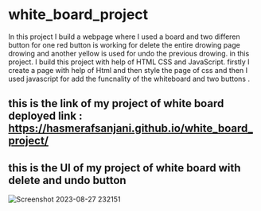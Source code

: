 # white_board_project

In this project I build a webpage where I used a board and two differen button for one red button is working for delete the entire drowing page drowing and
another yellow is used for undo the previous drowing.
in this project. I build this project with help of  HTML CSS and JavaScript. 
firstly I create a page with help of Html and then style the page of css and then I used javascript for add the funcnality of the whiteboard and two buttons .

## this is the link of my project of white board deployed link : https://hasmerafsanjani.github.io/white_board_project/

## this is the UI of my project of white board with delete and undo button
![Screenshot 2023-08-27 232151](https://github.com/Hasmerafsanjani/white_board_project/assets/112774196/4513503c-85bc-4e77-ac4f-c3804907d240)

